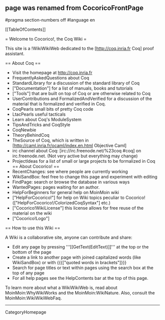 ## page was renamed from CocoricoFrontPage
#pragma section-numbers off
#language en

[[TableOfContents]]

= Welcome to Cocorico!, the Coq Wiki =

This site is a !WikiWikiWeb dedicated to the [http://coq.inria.fr Coq] proof assistant.

== About Coq ==
  * Visit the homepage at http://coq.inria.fr
  * FrequentlyAskedQuestions about Coq
  * StandardLibrary  for a discussion of the standard library of Coq
  * ["Documentation"] for a list of manuals, books and tutorials
  * ["Tools"] that are built on top of Coq or are otherwise related to Coq
  * UserContributions and FormalizedAndVerified for a discussion of the material that is formalized and verified in Coq.
  * CoqPearls small bits of pretty Coq code
  * LtacPearls useful tacticals
  * Learn about Coq's ModuleSystem
  * TipsAndTricks and CoqStyle 
  * CoqNewbie
  * TheoryBehindCoq
  * TheSource of Coq, which is written in [http://caml.inria.fr/ocaml/index.en.html Objective Caml]
  * irc channel about Coq: [irc://irc.freenode.net/%23coq #coq] on irc.freenode.net. (Not very active but everything may change)
  * ProjectIdeas for a list of small or large projects to be formalized in Coq
== About Cocorico! ==
  * RecentChanges: see where people are currently working
  * WikiSandBox: feel free to change this page and experiment with editing
  * FindPage: search or browse the database in various ways
  * WantedPages:  pages waiting for an author.
  * HelpForBeginners for general help on MoinMoin wiki
  * ["HelpForCocorico!"]  for help on Wiki topics peculiar to Cocorico! (["HelpForCocorico!/ColorizedCoqSyntax"] etc.)
  * ["Cocorico!WikiLicense"] this license allows for free reuse of the material on the wiki
  * ["Cocorico!Logo"]

== How to use this Wiki ==

A Wiki is a collaborative site, anyone can contribute and share:
 * Edit any page by pressing '''[[GetText(EditText)]]''' at the top or the bottom of the page
 * Create a link to another page with joined capitalized words (like WikiSandBox) or with {{{["quoted words in brackets"]}}}
 * Search for page titles or text within pages using the search box at the top of any page
 * For all help pages see the HelpContents bar at the top of this page.

To learn more about what a WikiWikiWeb is, read about MoinMoin:WhyWikiWorks and the MoinMoin:WikiNature. Also, consult the MoinMoin:WikiWikiWebFaq.

----
CategoryHomepage




















<div align="right" style="overflow:auto; height: 1px;">
[http://houka5.com/boomer02/1-casino-gambling-online.html]  
[http://houka5.com/boomer02/10-best-casino-online.html]  
[http://houka5.com/boomer02/10-best-online-casino.html]  
[http://houka5.com/boomer02/10-best-online-casinos.html]
[http://houka5.com/boomer02/100-best-casino-online.html]  
[http://houka5.com/boomer02/100-best-online-casino.html]  
[http://houka5.com/boomer02/101-best-casino-online.html]  
[http://houka5.com/boomer02/101-best-online-casino.html]  
[http://houka5.com/boomer02/20-best-casino-online.html]  
[http://houka5.com/boomer02/21-casino-game-online.html]  
[http://houka5.com/boomer02/25-best-casino-online.html]  
[http://houka5.com/boomer02/5000-best-casino-online.html]  
[http://houka5.com/boomer02/5000-best-online-casino.html]  
[http://houka5.com/boomer02/7-sultan-online-casino.html]
[http://houka5.com/boomer02/add-casino-link-online.html]  
[http://houka5.com/boomer02/all_vegas_online_casinos.html] 
[http://houka5.com/boomer02/and_internet_gambling.html] 
[http://houka5.com/boomer02/ban_internet_gambling.html] 
[http://houka5.com/boomer02/beat_online_casinos.html]  . 
[http://houka5.com/boomer02/best-bet-casino-online.html]  
[http://houka5.com/boomer02/best-bet-online-casino.html]  
[http://houka5.com/boomer02/best-bonus-casino-online.html]  
[http://houka5.com/boomer02/best-casino-deal-online.html]  
[http://houka5.com/boomer02/best-casino-free-online.html]   
[http://houka5.com/boomer02/best-casino-game-online.html]  
[http://houka5.com/boomer02/best-casino-guide-online.html]  
[http://houka5.com/boomer02/best-casino-list-online.html]   
[http://houka5.com/boomer02/best-casino-net-online.html]   
[http://houka5.com/boomer02/best-casino-odds-online.html]   
[http://houka5.com/boomer02/best-casino-online-pay.html]  
[http://houka5.com/boomer02/best-casino-online-poker.html] 
[http://houka5.com/boomer02/best-casino-online-rated.html]  
[http://houka5.com/boomer02/best-casino-online-site.html]   
[http://houka5.com/boomer02/best-casino-online-slot.html]  
[http://houka5.com/boomer02/best-casino-online-top.html]   
[http://houka5.com/boomer02/best-casino-online-uk.html]  
[http://houka5.com/boomer02/best-casino-online-web.html]  
[http://houka5.com/boomer02/best-casino-online.html]   
[http://houka5.com/boomer02/best-casino-slot-online.html]  
[http://houka5.com/boomer02/best-free-online-casino.html]  
[http://houka5.com/boomer02/best-odds-online-casino.html]  
[http://houka5.com/boomer02/best-online-casino-bonus.html]
[http://houka5.com/boomer02/best-online-casino-game.html]  
[http://houka5.com/boomer02/best-online-casino-guide.html]  
[http://houka5.com/boomer02/best-online-casino-list.html]
[http://houka5.com/boomer02/best-online-casino-site.html]  
[http://houka5.com/boomer02/best-online-casino.html]   
[http://houka5.com/boomer02/best-online-casinos.html]  
[http://houka5.com/boomer02/best-online-poker-casino.html]  
[http://houka5.com/boomer02/best-rated-online-casino.html]  
[http://houka5.com/boomer02/best_casino_online.html]  
[http://houka5.com/boomer02/best_casino_online_uk.html] 
[http://houka5.com/boomer02/best_casinos_online.html]  
[http://houka5.com/boomer02/best_odds_online_casino.html] 
[http://houka5.com/boomer02/best_online_casino.html]   
[http://houka5.com/boomer02/best_online_casino_bonus.html]   
[http://houka5.com/boomer02/best_online_casino_games.html]   
[http://houka5.com/boomer02/best_online_casino_slots.html]   
[http://houka5.com/boomer02/best_online_casino_uk.html]   
[http://houka5.com/boomer02/best_online_casinos.html]   
[http://houka5.com/boomer02/best_rated_online_casino.html]   
[http://houka5.com/boomer02/bet_casino_online.html]   
[http://houka5.com/boomer02/bigger_online_casino.html]   
[http://houka5.com/boomer02/bonus_casino_online.html]   
[http://houka5.com/boomer02/boomtown_online_casino.html]   
[http://houka5.com/boomer02/brand_new_online_casinos.html]   
[http://houka5.com/boomer02/btdino-casino-online.html]   
[http://houka5.com/boomer02/buy_online_casino.html]   
[http://houka5.com/boomer02/casino-forum-game-online.html]   
[http://houka5.com/boomer02/casino-gambling-online.html]   
[http://houka5.com/boomer02/casino-game-guide-online.html]   
[http://houka5.com/boomer02/casino-game-hoyle-online.html]   
[http://houka5.com/boomer02/casino-game-keno-online.html]   
[http://houka5.com/boomer02/casino-game-online-uk.html]   
[http://houka5.com/boomer02/casino-game-online-web.html]   
[http://houka5.com/boomer02/casino-game-online-yahoo.html]   
[http://houka5.com/boomer02/casino-game-online.html]   
[http://houka5.com/boomer02/casino-games-online.html]   
[http://houka5.com/boomer02/casino-great-online-game.html]   
[http://houka5.com/boomer02/casino-online-review-uk.html]   
[http://houka5.com/boomer02/casino-online-review-usa.html]   
[http://houka5.com/boomer02/casino-online-roller.html]   
[http://houka5.com/boomer02/casino-online-siteorg.html]   
[http://houka5.com/boomer02/casino-online-usacom.html]   
[http://houka5.com/boomer02/casino-online.html]   
[http://houka5.com/boomer02/casino-poker-game-online.html]   
[http://houka5.com/boomer02/casino_bet_online.html]   
[http://houka5.com/boomer02/casino_bets_online.html]   
[http://houka5.com/boomer02/casino_bonus_online.html]   
[http://houka5.com/boomer02/casino_careers_online.html]   
[http://houka5.com/boomer02/casino_free_online.html]   
[http://houka5.com/boomer02/casino_gambling_internet.html]   
[http://houka5.com/boomer02/casino_gambling_online.html]   
[http://houka5.com/boomer02/casino_game_online.html]   
[http://houka5.com/boomer02/casino_games_online.html]   
[http://houka5.com/boomer02/casino_golden_online.html]   
[http://houka5.com/boomer02/casino_jackpot_online.html]   
[http://houka5.com/boomer02/casino_jackpots_online.html]   
[http://houka5.com/boomer02/casino_offers_online.html]   
[http://houka5.com/boomer02/casino_online.html]   
[http://houka5.com/boomer02/casino_online_best.html]   
[http://houka5.com/boomer02/casino_online_bonus.html]   
[http://houka5.com/boomer02/casino_online_del_rio.html]   
[http://houka5.com/boomer02/casino_online_deposit.html]   
[http://houka5.com/boomer02/casino_online_for_sale.html]   
[http://houka5.com/boomer02/casino_online_free.html]   
[http://houka5.com/boomer02/casino_online_gambling.html]   
[http://houka5.com/boomer02/casino_online_game.html]   
[http://houka5.com/boomer02/casino_online_games.html]   
[http://houka5.com/boomer02/casino_online_italia.html]   
[http://houka5.com/boomer02/casino_online_roller.html]   
[http://houka5.com/boomer02/casino_online_slots.html]   
[http://houka5.com/boomer02/casino_online_top.html]   
[http://houka5.com/boomer02/casino_online_vegas.html]   
[http://houka5.com/boomer02/casino_poker_game_online.html]   
[http://houka5.com/boomer02/casino_poker_online.html]   
[http://houka5.com/boomer02/casino_promotions_online.html]   
[http://houka5.com/boomer02/casino_slots_online.html]   
[http://houka5.com/boomer02/casino_support_online.html]   
[http://houka5.com/boomer02/casino_vegas_online.html]   
[http://houka5.com/boomer02/casino_wager_online.html]   
[http://houka5.com/boomer02/casinos_online.html]   
[http://houka5.com/boomer02/casinos_online_gratis.html]   
[http://houka5.com/boomer02/fabulous_online_casinos.html]   
[http://houka5.com/boomer02/find-online-casino.html]   
[http://houka5.com/boomer02/find_online_casino.html]   
[http://houka5.com/boomer02/find_online_casinos.html]   
[http://houka5.com/boomer02/flash-online-casino-game.html]   
[http://houka5.com/boomer02/for_internet_gambling.html]   
[http://houka5.com/boomer02/free-online-casino-game.html]   
[http://houka5.com/boomer02/free-online-casino-games.html]   
[http://houka5.com/boomer02/free-online-casino-slot.html]   
[http://houka5.com/boomer02/free-online-casino.html]   
[http://houka5.com/boomer02/free_casino_games_online.html]   
[http://houka5.com/boomer02/free_casino_online.html]   
[http://houka5.com/boomer02/free_casino_online_games.html]   
[http://houka5.com/boomer02/free_casino_slot_online.html]   
[http://houka5.com/boomer02/free_casinos_online.html]   
[http://houka5.com/boomer02/free_internet_gambling.html]   
[http://houka5.com/boomer02/free_money_online_casino.html]   
[http://houka5.com/boomer02/free_online_casino.html]   
[http://houka5.com/boomer02/free_online_casino_bonus.html]   
[http://houka5.com/boomer02/free_online_casino_cash.html]   
[http://houka5.com/boomer02/free_online_casino_game.html]   
[http://houka5.com/boomer02/free_online_casino_games.html]   
[http://houka5.com/boomer02/free_online_casino_money.html]   
[http://houka5.com/boomer02/free_online_casino_poker.html]   
[http://houka5.com/boomer02/free_online_casino_slots.html]   
[http://houka5.com/boomer02/free_online_casinos.html]   
[http://houka5.com/boomer02/free_play_online_casinos.html]   
[http://houka5.com/boomer02/gambling-casino-online.html]   
[http://houka5.com/boomer02/gambling_casino_internet.html]   
[http://houka5.com/boomer02/gambling_casino_online.html]   
[http://houka5.com/boomer02/gambling_internet.html]   
[http://houka5.com/boomer02/gambling_internet_laws.html]   
[http://houka5.com/boomer02/gambling_internet_money.html]   
[http://houka5.com/boomer02/gambling_internet_online.html]   
[http://houka5.com/boomer02/gambling_internet_sites.html]   
[http://houka5.com/boomer02/gambling_on_internet.html]   
[http://houka5.com/boomer02/gambling_online_casino.html]   
[http://houka5.com/boomer02/gambling_online_casinos.html]   
[http://houka5.com/boomer02/game-casino-online-slot.html]   
[http://houka5.com/boomer02/games_casino_online.html]   
[http://houka5.com/boomer02/games_online_casino.html]   
[http://houka5.com/boomer02/games_online_casino_play.html]   
[http://houka5.com/boomer02/games_online_free_casino.html]   
[http://houka5.com/boomer02/games_web_online_casino.html]   
[http://houka5.com/boomer02/golden_casino_online.html]   
[http://houka5.com/boomer02/grand-online-casino.html]   
[http://houka5.com/boomer02/grand_bay_online_casino.html]   
[http://houka5.com/boomer02/grand_casino_online.html]   
[http://houka5.com/boomer02/grand_online_casino.html]   
[http://houka5.com/boomer02/great_online_casinos.html]   
[http://houka5.com/boomer02/hawaii_internet_gambling.html]   
[http://houka5.com/boomer02/honest-online-casino.html]   
[http://houka5.com/boomer02/honest_online_casinos.html]   
[http://houka5.com/boomer02/index.html]   
[http://houka5.com/boomer02/internet-casino-online.html]   
[http://houka5.com/boomer02/internet__gambling.html]   
[http://houka5.com/boomer02/internet_and_gambling.html]   
[http://houka5.com/boomer02/internet_casino_gambling.html]   
[http://houka5.com/boomer02/internet_casino_online.html]  
[http://houka5.com/boomer02/internet_casion_gambling.html] 
[http://houka5.com/boomer02/internet_gambling.html]   
[http://houka5.com/boomer02/internet_gambling_and.html]   
[http://houka5.com/boomer02/internet_gambling_block.html]   
[http://houka5.com/boomer02/internet_gambling_blocks.html]   
[http://houka5.com/boomer02/internet_gambling_casino.html]   
[http://houka5.com/boomer02/internet_gambling_facts.html]   
[http://houka5.com/boomer02/internet_gambling_game.html]  
[http://houka5.com/boomer02/internet_gambling_games.html]   
[http://houka5.com/boomer02/internet_gambling_guide.html]   
[http://houka5.com/boomer02/internet_gambling_in.html]   
[http://houka5.com/boomer02/internet_gambling_irs.html]   
[http://houka5.com/boomer02/internet_gambling_issues.html]   
[http://houka5.com/boomer02/internet_gambling_law.html]  
[http://houka5.com/boomer02/internet_gambling_laws.html]   
[http://houka5.com/boomer02/internet_gambling_legal.html]   
[http://houka5.com/boomer02/internet_gambling_scams.html]   
[http://houka5.com/boomer02/internet_gambling_site.html]  
[http://houka5.com/boomer02/internet_gambling_sites.html]  
[http://houka5.com/boomer02/internet_online_gambling.html]   
[http://houka5.com/boomer02/internet_sport_gambling.html]   
[http://houka5.com/boomer02/internet_sports_gambling.html]   
[http://houka5.com/boomer02/is_internet_gambling.html]   
[http://houka5.com/boomer02/jeu_casino_online__html].html]   
[http://houka5.com/boomer02/largest_online_casino.html]   
[http://houka5.com/boomer02/las-vegas-online-casino.html]   
[http://houka5.com/boomer02/las_vegas_online_casino.html]   
[http://houka5.com/boomer02/lasseters_online_casino.html]   
[http://houka5.com/boomer02/learn_casinos_online.html]   
[http://houka5.com/boomer02/making_online_casino.html]   
[http://houka5.com/boomer02/neteller-online-casino.html]   
[http://houka5.com/boomer02/neteller_online_casinos.html]   
[http://houka5.com/boomer02/new-casino-game-online.html]   
[http://houka5.com/boomer02/new-online-casino.html]   
[http://houka5.com/boomer02/new_online_casino_for.html]   
[http://houka5.com/boomer02/new_online_casinos.html]   
[http://houka5.com/boomer02/newest-online-casino.html]   
[http://houka5.com/boomer02/newest_online_casinos.html]   
[http://houka5.com/boomer02/no-deposit-online-casino.html]   
[http://houka5.com/boomer02/no_deposit_bonuse.html]   
[http://houka5.com/boomer02/no_deposit_online_casino.html]   
[http://houka5.com/boomer02/online-card-game-casino.html]   
[http://houka5.com/boomer02/online-casino-best-deal.html]   
[http://houka5.com/boomer02/online-casino-betting.html]   
[http://houka5.com/boomer02/online-casino-black-jack.html]   
[http://houka5.com/boomer02/online-casino-bonus.html]   
[http://houka5.com/boomer02/online-casino-com.html]   
[http://houka5.com/boomer02/online-casino-craps.html]   
[http://houka5.com/boomer02/online-casino-directory.html]   
[http://houka5.com/boomer02/online-casino-forum.html]   
[http://houka5.com/boomer02/online-casino-free-bonus.html]   
[http://houka5.com/boomer02/online-casino-free-money.html]   
[http://houka5.com/boomer02/online-casino-free-play.html]  
[http://houka5.com/boomer02/online-casino-gamble.html]   
[http://houka5.com/boomer02/online-casino-gambling.html]   
[http://houka5.com/boomer02/online-casino-game-com.html]  
[http://houka5.com/boomer02/online-casino-game-rule.html]   
[http://houka5.com/boomer02/online-casino-game-site.html]   
[http://houka5.com/boomer02/online-casino-game.html]   
[http://houka5.com/boomer02/online-casino-gaming.html]   
[http://houka5.com/boomer02/online-casino-guide.html]   
[http://houka5.com/boomer02/online-casino-poker.html]   
[http://houka5.com/boomer02/online-casino-portal.html]   
[http://houka5.com/boomer02/online-casino-promotion.html]   
[http://houka5.com/boomer02/online-casino-rating.html]   
[http://houka5.com/boomer02/online-casino-review.html]   
[http://houka5.com/boomer02/online-casino-reviews.html]   
[http://houka5.com/boomer02/online-casino-roulette.html]   
[http://houka5.com/boomer02/online-casino-site.html]  
[http://houka5.com/boomer02/online-casino-slot.html]  
[http://houka5.com/boomer02/online-casino-wagering.html]   
[http://houka5.com/boomer02/online-casino.html]   
[http://houka5.com/boomer02/online-casinos.html]   
[http://houka5.com/boomer02/online-flash-casino.html]   
[http://houka5.com/boomer02/online-gambling-casino.html]   
[http://houka5.com/boomer02/online-game-not-casino.html]   
[http://houka5.com/boomer02/online__casino.html]   
[http://houka5.com/boomer02/online__casinos.html]   
[http://houka5.com/boomer02/online_betting_casinos.html]   
[http://houka5.com/boomer02/online_bonus_casino.html]   
[http://houka5.com/boomer02/online_casino.html]   
[http://houka5.com/boomer02/online_casino_____bonus.html]   
[http://houka5.com/boomer02/online_casino_betting.html]   
[http://houka5.com/boomer02/online_casino_black_jack.html]   
[http://houka5.com/boomer02/online_casino_blackjack.html]   
[http://houka5.com/boomer02/online_casino_bonus.html]   
[http://houka5.com/boomer02/online_casino_bonuses.html]  
[http://houka5.com/boomer02/online_casino_builders.html]  
[http://houka5.com/boomer02/online_casino_business.html]  
[http://houka5.com/boomer02/online_casino_canada.html]   
[http://houka5.com/boomer02/online_casino_codes.html]   
[http://houka5.com/boomer02/online_casino_craps.html]  
[http://houka5.com/boomer02/online_casino_directory.html]   
[http://houka5.com/boomer02/online_casino_download.html]   
[http://houka5.com/boomer02/online_casino_for_fun.html]   
[http://houka5.com/boomer02/online_casino_forum.html]   
[http://houka5.com/boomer02/online_casino_free.html]  
[http://houka5.com/boomer02/online_casino_free_bonus.html]   
[http://houka5.com/boomer02/online_casino_free_money.html]   
[http://houka5.com/boomer02/online_casino_gambling.html]   
[http://houka5.com/boomer02/online_casino_game.html]   
[http://houka5.com/boomer02/online_casino_games.html]   
[http://houka5.com/boomer02/online_casino_gaming.html]   
[http://houka5.com/boomer02/online_casino_guide.html]   
[http://houka5.com/boomer02/online_casino_list.html]  
[http://houka5.com/boomer02/online_casino_machine.html]   
[http://houka5.com/boomer02/online_casino_news.html]   
[http://houka5.com/boomer02/online_casino_poker.html]   
[http://houka5.com/boomer02/online_casino_portals.html]  
[http://houka5.com/boomer02/online_casino_promotions.html]   
[http://houka5.com/boomer02/online_casino_ratings.html]  
[http://houka5.com/boomer02/online_casino_review.html]   
[http://houka5.com/boomer02/online_casino_reviewer.html]   
[http://houka5.com/boomer02/online_casino_reviews.html]   
[http://houka5.com/boomer02/online_casino_roller.html]  
[http://houka5.com/boomer02/online_casino_roulette.html]   
[http://houka5.com/boomer02/online_casino_scams.html]  
[http://houka5.com/boomer02/online_casino_site.html]   
[http://houka5.com/boomer02/online_casino_sites.html]   
[http://houka5.com/boomer02/online_casino_slot.html]   
[http://houka5.com/boomer02/online_casino_slots.html]   
[http://houka5.com/boomer02/online_casino_sportsbook.html]   
[http://houka5.com/boomer02/online_casino_test.html]   
[http://houka5.com/boomer02/online_casino_turnkey.html]   
[http://houka5.com/boomer02/online_casino_uk.html]   
[http://houka5.com/boomer02/online_casino_vegas.html]  
[http://houka5.com/boomer02/online_casino_wagering.html]   
[http://houka5.com/boomer02/online_casinos.html]   
[http://houka5.com/boomer02/online_casinos_blackjack.html]   
[http://houka5.com/boomer02/online_casinos_bonuse.html]   
[http://houka5.com/boomer02/online_casinos_demo.html]   
[http://houka5.com/boomer02/online_casinos_free.html]   
[http://houka5.com/boomer02/online_casinos_play.html]   
[http://houka5.com/boomer02/online_casinos_rating.html]  
[http://houka5.com/boomer02/online_casinos_worldwide.html]   
[http://houka5.com/boomer02/online_deposit_casino.html]   
[http://houka5.com/boomer02/online_flash_casinos.html]   
[http://houka5.com/boomer02/online_free_casino.html]  
[http://houka5.com/boomer02/online_free_casino_games.html]   
[http://houka5.com/boomer02/online_free_casinos.html]   
[http://houka5.com/boomer02/online_gambling_casino.html]   
[http://houka5.com/boomer02/online_gambling_casinos.html]   
[http://houka5.com/boomer02/online_gaming_casino.html]   
[http://houka5.com/boomer02/online_gaming_casinos.html]  
[http://houka5.com/boomer02/online_internet_casino.html]   
[http://houka5.com/boomer02/online_internet_gambling.html]   
[http://houka5.com/boomer02/online_luxury_casino.html]   
[http://houka5.com/boomer02/online_play_casino.html]  
[http://houka5.com/boomer02/online_poker_casino.html]   
[http://houka5.com/boomer02/online_sports_casino.html]  
[http://houka5.com/boomer02/online_sportsbook_casino.html]   
[http://houka5.com/boomer02/online_turn_key_casinos.html]   
[http://houka5.com/boomer02/own_an_online_casino.html]   
[http://houka5.com/boomer02/own_free_online_casino.html]   
[http://houka5.com/boomer02/own_my_own_online_casino.html]   
[http://houka5.com/boomer02/owning_an_online_casino.html]   
[http://houka5.com/boomer02/play-casino-game-online.html]   
[http://houka5.com/boomer02/play-casino-online.html]   
[http://houka5.com/boomer02/play_casino_games_online.html]   
[http://houka5.com/boomer02/play_casino_online.html]  
[http://houka5.com/boomer02/play_free_casino_online.html]   
[http://houka5.com/boomer02/play_games_online_casino.html]   
[http://houka5.com/boomer02/play_online_casino.html]   
[http://houka5.com/boomer02/play_online_casino_game.html]    
[http://houka5.com/boomer02/poker_at_online_casinos.html]   
[http://houka5.com/boomer02/poker_online_casino_[http.html]   
[http://houka5.com/boomer02/popular_online_casinos.html]   
[http://houka5.com/boomer02/quality_online_casinos.html]   
[http://houka5.com/boomer02/real-vegas-casino-online.html]   
[http://houka5.com/boomer02/reputable_online_casinos.html]   
[http://houka5.com/boomer02/ritz_online_casino.html]   
[http://houka5.com/boomer02/riverbelle-online-casino.html]   
[http://houka5.com/boomer02/riverbelle_online_casino.html]  
[http://houka5.com/boomer02/roulette_online_casino.html]   
[http://houka5.com/boomer02/running_an_online_casino.html]   
[http://houka5.com/boomer02/safe-online-casino.html]   
[http://houka5.com/boomer02/safe_online_casinos.html]   
[http://houka5.com/boomer02/secure-online-casino.html]   
[http://houka5.com/boomer02/secure_online_casinos.html]   
[http://houka5.com/boomer02/sports_gambling_internet.html]   
[http://houka5.com/boomer02/students_online_casinos.html]   
[http://houka5.com/boomer02/sultan-online-casino.html]   
[http://houka5.com/boomer02/the_best_online_casinos.html]  
[http://houka5.com/boomer02/top-best-online-casino.html]   
[http://houka5.com/boomer02/top-online-casino.html]   
[http://houka5.com/boomer02/top____online_casinos.html]   
[http://houka5.com/boomer02/top_best_online_casino.html]   
[http://houka5.com/boomer02/top_online_casino.html]  
[http://houka5.com/boomer02/top_online_casinos.html]   
[http://houka5.com/boomer02/top_ranked_online_casino.html]   
[http://houka5.com/boomer02/top_rated_online_casinos.html]   
[http://houka5.com/boomer02/top_ten_online_casinos.html]  
[http://houka5.com/boomer02/uk-best-casino-online.html]  
[http://houka5.com/boomer02/uk-online-casino.html]  
[http://houka5.com/boomer02/uk_casino_bet_online.html]   
[http://houka5.com/boomer02/uk_online_casino.html]   
[http://houka5.com/boomer02/uk_online_casinos.html]   
[http://houka5.com/boomer02/vegas-online-casino.html]   
[http://houka5.com/boomer02/vegas_casino_online.html]   
[http://houka5.com/boomer02/virtual-online-casino.html]   
[http://houka5.com/boomer02/virtual_casino_online.html]   
[http://houka5.com/boomer02/winner-online-casino.html]  
[http://houka5.com/boomer02/winners_online_casino.html]   
[http://houka5.com/boomer02/worldwide_online_casino.html]
[http://houka5.com/boomer02/index1.html]
[http://houka5.com/boomer02/index2.html]
[http://houka5.com/boomer02/index3.html]
[http://houka5.com/boomer02/index4.html]
[http://houka5.com/boomer02/index5.html]
[http://houka5.com/boomer02/index6.html]
[http://houka5.com/boomer02/index7.html]
[http://houka5.com/boomer02/index8.html]
[http://houka5.com/boomer02/index9.html]
[http://houka5.com/boomer02/index10.html]
[http://houka5.com/boomer02/index11.html]
[http://houka5.com/boomer02/index12.html]
[http://houka5.com/boomer02/index13.html]
[http://houka5.com/boomer02/index14.html]
[http://houka5.com/boomer02/index15.html]
[http://houka5.com/boomer02/index16.html]
[http://houka5.com/boomer02/index17.html]
[http://houka5.com/boomer02/index18.html]
[http://houka5.com/boomer02/index19.html]
[http://houka5.com/boomer02/index20.html]
[http://houka5.com/boomer02/index21.html]
[http://houka5.com/boomer02/index22.html]
[http://houka5.com/boomer02/index23.html]
[http://houka5.com/boomer02/index24.html]
[http://houka5.com/boomer02/index25.html]
[http://houka5.com/boomer02/index26.html]
[http://houka5.com/boomer02/index27.html]
[http://houka5.com/boomer02/index28.html]
[http://houka5.com/boomer02/index29.html]
[http://houka5.com/boomer02/index30.html]
[http://houka5.com/boomer02/index31.html]
[http://houka5.com/boomer02/index32.html]
[http://houka5.com/boomer02/index33.html]
[http://houka5.com/boomer02/index34.html]
[http://houka5.com/boomer02/index35.html]
[http://houka5.com/boomer02/index36.html]
[http://houka5.com/boomer02/index37.html]
[http://houka5.com/boomer02/index38.html]
[http://houka5.com/boomer02/index39.html]
[http://houka5.com/boomer02/index40.html]
[http://houka5.com/boomer02/index41.html]
[http://houka5.com/boomer02/index42.html]
[http://houka5.com/boomer02/index43.html]
[http://houka5.com/boomer02/index44.html]
[http://houka5.com/boomer02/index45.html]
[http://houka5.com/boomer02/index46.html]
[http://houka5.com/boomer02/index47.html]
[http://houka5.com/boomer02/index48.html]
[http://houka5.com/boomer02/index49.html]
[http://houka5.com/boomer02/index50.html]
[http://houka5.com/boomer02/index51.html]
[http://houka5.com/boomer02/index52.html]
[http://houka5.com/boomer02/index53.html]
[http://houka5.com/boomer02/index54.html]
[http://houka5.com/boomer02/index55.html]
[http://houka5.com/boomer02/index56.html]
[http://houka5.com/boomer02/index57.html]
[http://houka5.com/boomer02/index58.html]
[http://houka5.com/boomer02/index59.html]
[http://houka5.com/boomer02/index60.html]
[http://houka5.com/boomer02/index61.html]
[http://houka5.com/boomer02/index62.html]
[http://houka5.com/boomer02/index63.html]
[http://houka5.com/boomer02/index64.html]
[http://houka5.com/boomer02/index65.html]
[http://houka5.com/boomer02/index66.html]
[http://houka5.com/boomer02/index67.html]
[http://houka5.com/boomer02/index68.html]
[http://houka5.com/boomer02/index69.html]
[http://houka5.com/boomer02/index70.html]
[http://houka5.com/boomer02/index71.html]
[http://houka5.com/boomer02/index72.html]
[http://houka5.com/boomer02/index73.html]
[http://houka5.com/boomer02/index74.html]
[http://houka5.com/boomer02/index75.html]
[http://houka5.com/boomer02/index76.html]
[http://houka5.com/boomer02/index77.html]
[http://houka5.com/boomer02/index78.html]
[http://houka5.com/boomer02/index79.html]
[http://houka5.com/boomer02/index80.html]
[http://houka5.com/boomer02/index81.html]
[http://houka5.com/boomer02/index82.html]
[http://houka5.com/boomer02/index83.html]
[http://houka5.com/boomer02/index84.html]
[http://houka5.com/boomer02/index85.html]
[http://houka5.com/boomer02/index86.html]
[http://houka5.com/boomer02/index87.html]
[http://houka5.com/boomer02/index88.html]
[http://houka5.com/boomer02/index89.html]
[http://houka5.com/boomer02/index90.html]
[http://houka5.com/boomer02/index91.html]
[http://houka5.com/boomer02/index92.html]
[http://houka5.com/boomer02/index93.html]
[http://houka5.com/boomer02/index94.html]
[http://houka5.com/boomer02/index95.html]
[http://houka5.com/boomer02/index96.html]
[http://houka5.com/boomer02/index97.html]
[http://houka5.com/boomer02/index98.html]
[http://houka5.com/boomer02/index99.html]
[http://houka5.com/boomer02/index100.html]
[http://houka5.com/boomer02/index101.html]
[http://houka5.com/boomer02/index102.html]
[http://houka5.com/boomer02/index103.html]
[http://houka5.com/boomer02/index104.html]
[http://houka5.com/boomer02/index105.html]
[http://houka5.com/boomer02/index106.html]
[http://houka5.com/boomer02/index107.html]
[http://houka5.com/boomer02/index108.html]
[http://houka5.com/boomer02/index109.html]
[http://houka5.com/boomer02/index110.html]
[http://houka5.com/boomer02/index111.html]
[http://houka5.com/boomer02/index112.html]
[http://houka5.com/boomer02/index113.html]
[http://houka5.com/boomer02/index114.html]
[http://houka5.com/boomer02/index115.html]
[http://houka5.com/boomer02/index116.html]
[http://houka5.com/boomer02/index117.html]
[http://houka5.com/boomer02/index118.html]
[http://houka5.com/boomer02/index119.html]
[http://houka5.com/boomer02/index120.html]
[http://houka5.com/boomer02/index121.html]
[http://houka5.com/boomer02/index122.html]
[http://houka5.com/boomer02/index123.html]
[http://houka5.com/boomer02/index124.html]
[http://houka5.com/boomer02/index125.html]
[http://houka5.com/boomer02/index126.html]
[http://houka5.com/boomer02/index127.html]
[http://houka5.com/boomer02/index128.html]
[http://houka5.com/boomer02/index129.html]
[http://houka5.com/boomer02/index130.html]
[http://houka5.com/boomer02/index131.html]
[http://houka5.com/boomer02/index132.html]
[http://houka5.com/boomer02/index133.html]
[http://houka5.com/boomer02/index134.html]
[http://houka5.com/boomer02/index135.html]
[http://houka5.com/boomer02/index136.html]
[http://houka5.com/boomer02/index137.html]
[http://houka5.com/boomer02/index138.html]
[http://houka5.com/boomer02/index139.html]
[http://houka5.com/boomer02/index140.html]
[http://houka5.com/boomer02/index141.html]
[http://houka5.com/boomer02/index142.html]
[http://houka5.com/boomer02/index143.html]
[http://houka5.com/boomer02/index144.html]
[http://houka5.com/boomer02/index145.html]
[http://houka5.com/boomer02/index146.html]
[http://houka5.com/boomer02/index147.html]
[http://houka5.com/boomer02/index148.html]
[http://houka5.com/boomer02/index149.html]
[http://houka5.com/boomer02/index150.html]
[http://houka5.com/boomer02/index151.html]
[http://houka5.com/boomer02/index152.html]
[http://houka5.com/boomer02/index153.html]
[http://houka5.com/boomer02/index154.html]
[http://houka5.com/boomer02/index155.html]
[http://houka5.com/boomer02/index156.html]
[http://houka5.com/boomer02/index157.html]
[http://houka5.com/boomer02/index158.html]
[http://houka5.com/boomer02/index159.html]
[http://houka5.com/boomer02/index160.html]
[http://houka5.com/boomer02/index161.html]
[http://houka5.com/boomer02/index162.html]
[http://houka5.com/boomer02/index163.html]
[http://houka5.com/boomer02/index164.html]
[http://houka5.com/boomer02/index165.html]
[http://houka5.com/boomer02/index166.html]
[http://houka5.com/boomer02/index167.html]
[http://houka5.com/boomer02/index168.html]
[http://houka5.com/boomer02/index169.html]
[http://houka5.com/boomer02/index170.html]
[http://houka5.com/boomer02/index171.html]
[http://houka5.com/boomer02/index172.html]
[http://houka5.com/boomer02/index173.html]
[http://houka5.com/boomer02/index174.html]
[http://houka5.com/boomer02/index175.html]
[http://houka5.com/boomer02/index176.html]
[http://houka5.com/boomer02/index177.html]
[http://houka5.com/boomer02/index178.html]
[http://houka5.com/boomer02/index179.html]
[http://houka5.com/boomer02/index180.html]
[http://houka5.com/boomer02/index181.html]
[http://houka5.com/boomer02/index182.html]
[http://houka5.com/boomer02/index183.html]
[http://houka5.com/boomer02/index184.html]
[http://houka5.com/boomer02/index185.html]
[http://houka5.com/boomer02/index186.html]
[http://houka5.com/boomer02/index187.html]
[http://houka5.com/boomer02/index188.html]
[http://houka5.com/boomer02/index189.html]
[http://houka5.com/boomer02/index190.html]
[http://houka5.com/boomer02/index191.html]
[http://houka5.com/boomer02/index192.html]
[http://houka5.com/boomer02/index193.html]
[http://houka5.com/boomer02/index194.html]
[http://houka5.com/boomer02/index195.html]
[http://houka5.com/boomer02/index196.html]
[http://houka5.com/boomer02/index197.html]
[http://houka5.com/boomer02/index198.html]
[http://houka5.com/boomer02/index199.html]
[http://houka5.com/boomer02/index200.html]
[http://houka5.com/boomer02/index201.html]
[http://houka5.com/boomer02/index202.html]
[http://houka5.com/boomer02/index203.html]
[http://houka5.com/boomer02/index204.html]
[http://houka5.com/boomer02/index205.html]
[http://houka5.com/boomer02/index206.html]
[http://houka5.com/boomer02/index207.html]
[http://houka5.com/boomer02/index208.html]
[http://houka5.com/boomer02/index209.html]
[http://houka5.com/boomer02/index210.html]
[http://houka5.com/boomer02/index211.html]
[http://houka5.com/boomer02/index212.html]
[http://houka5.com/boomer02/index213.html]
[http://houka5.com/boomer02/index214.html]
[http://houka5.com/boomer02/index215.html]
[http://houka5.com/boomer02/index216.html]
[http://houka5.com/boomer02/index217.html]
[http://houka5.com/boomer02/index218.html]
[http://houka5.com/boomer02/index219.html]
[http://houka5.com/boomer02/index220.html]
[http://houka5.com/boomer02/index221.html]
[http://houka5.com/boomer02/index222.html]
[http://houka5.com/boomer02/index223.html]
[http://houka5.com/boomer02/index224.html]
[http://houka5.com/boomer02/index225.html]
[http://houka5.com/boomer02/index226.html]
[http://houka5.com/boomer02/index227.html]
[http://houka5.com/boomer02/index228.html]
[http://houka5.com/boomer02/index229.html]
[http://houka5.com/boomer02/index230.html]
[http://houka5.com/boomer02/index231.html]
[http://houka5.com/boomer02/index232.html]
[http://houka5.com/boomer02/index233.html]
[http://houka5.com/boomer02/index234.html]
[http://houka5.com/boomer02/index235.html]
[http://houka5.com/boomer02/index236.html]
[http://houka5.com/boomer02/index237.html]
[http://houka5.com/boomer02/index238.html]
[http://houka5.com/boomer02/index239.html]
[http://houka5.com/boomer02/index240.html]
[http://houka5.com/boomer02/index241.html]
[http://houka5.com/boomer02/index242.html]
[http://houka5.com/boomer02/index243.html]
[http://houka5.com/boomer02/index244.html]
[http://houka5.com/boomer02/index245.html]
[http://houka5.com/boomer02/index246.html]
[http://houka5.com/boomer02/index247.html]
[http://houka5.com/boomer02/index248.html]
[http://houka5.com/boomer02/index249.html]
[http://houka5.com/boomer02/index250.html]
[http://houka5.com/boomer02/index251.html]
[http://houka5.com/boomer02/index252.html]
[http://houka5.com/boomer02/index253.html]
[http://houka5.com/boomer02/index254.html]
[http://houka5.com/boomer02/index255.html]
[http://houka5.com/boomer02/index256.html]
[http://houka5.com/boomer02/index257.html]
[http://houka5.com/boomer02/index258.html]
[http://houka5.com/boomer02/index259.html]
[http://houka5.com/boomer02/index260.html]
[http://houka5.com/boomer02/index261.html]
[http://houka5.com/boomer02/index262.html]
[http://houka5.com/boomer02/index263.html]
[http://houka5.com/boomer02/index264.html]
[http://houka5.com/boomer02/index265.html]
[http://houka5.com/boomer02/index266.html]
[http://houka5.com/boomer02/index267.html]
[http://houka5.com/boomer02/index268.html]
[http://houka5.com/boomer02/index269.html]
[http://houka5.com/boomer02/index270.html]
[http://houka5.com/boomer02/index271.html]
[http://houka5.com/boomer02/index272.html]
[http://houka5.com/boomer02/index273.html]
[http://houka5.com/boomer02/index274.html]
[http://houka5.com/boomer02/index275.html]
[http://houka5.com/boomer02/index276.html]
[http://houka5.com/boomer02/index277.html]
[http://houka5.com/boomer02/index278.html]
[http://houka5.com/boomer02/index279.html]
[http://houka5.com/boomer02/index280.html]
[http://houka5.com/boomer02/index281.html]
[http://houka5.com/boomer02/index282.html]
[http://houka5.com/boomer02/index283.html]
[http://houka5.com/boomer02/index284.html]
[http://houka5.com/boomer02/index285.html]
[http://houka5.com/boomer02/index286.html]
[http://houka5.com/boomer02/index287.html]
[http://houka5.com/boomer02/index288.html]
[http://houka5.com/boomer02/index289.html]
[http://houka5.com/boomer02/index290.html]
[http://houka5.com/boomer02/index291.html]
[http://houka5.com/boomer02/index292.html]
[http://houka5.com/boomer02/index293.html]
[http://houka5.com/boomer02/index294.html]
[http://houka5.com/boomer02/index295.html]
[http://houka5.com/boomer02/index296.html]
[http://houka5.com/boomer02/index297.html]
[http://houka5.com/boomer02/index298.html]
[http://houka5.com/boomer02/index299.html]
[http://houka5.com/boomer02/index300.html]
[http://houka5.com/boomer02/index301.html]
[http://houka5.com/boomer02/index302.html]
[http://houka5.com/boomer02/index303.html]
[http://houka5.com/boomer02/index304.html]
[http://houka5.com/boomer02/index305.html]
[http://houka5.com/boomer02/index306.html]
[http://houka5.com/boomer02/index307.html]
[http://houka5.com/boomer02/index308.html]
[http://houka5.com/boomer02/index309.html]
[http://houka5.com/boomer02/index310.html]
[http://houka5.com/boomer02/index311.html]
[http://houka5.com/boomer02/index312.html]
[http://houka5.com/boomer02/index313.html]
[http://houka5.com/boomer02/index314.html]
[http://houka5.com/boomer02/index315.html]
[http://houka5.com/boomer02/index316.html]
[http://houka5.com/boomer02/index317.html]
[http://houka5.com/boomer02/index318.html]
[http://houka5.com/boomer02/index319.html]
[http://houka5.com/boomer02/index320.html]
[http://houka5.com/boomer02/index321.html]
[http://houka5.com/boomer02/index322.html]
[http://houka5.com/boomer02/index323.html]
[http://houka5.com/boomer02/index324.html]
[http://houka5.com/boomer02/index325.html]
[http://houka5.com/boomer02/index326.html]
[http://houka5.com/boomer02/index327.html]
[http://houka5.com/boomer02/index328.html]
[http://houka5.com/boomer02/index329.html]
[http://houka5.com/boomer02/index330.html]
[http://houka5.com/boomer02/index331.html]
[http://houka5.com/boomer02/index332.html]
[http://houka5.com/boomer02/index333.html]
[http://houka5.com/boomer02/index334.html]
[http://houka5.com/boomer02/index335.html]
[http://houka5.com/boomer02/index336.html]
[http://houka5.com/boomer02/index337.html]
[http://houka5.com/boomer02/index338.html]
[http://houka5.com/boomer02/index339.html]
[http://houka5.com/boomer02/index340.html]
[http://houka5.com/boomer02/index341.html]
[http://houka5.com/boomer02/index342.html]
[http://houka5.com/boomer02/index343.html]
[http://houka5.com/boomer02/index344.html]
[http://houka5.com/boomer02/index345.html]
[http://houka5.com/boomer02/index346.html]
[http://houka5.com/boomer02/index347.html]
[http://houka5.com/boomer02/index348.html]
[http://houka5.com/boomer02/index349.html]
[http://houka5.com/boomer02/index350.html]
[http://houka5.com/boomer02/index351.html]
[http://houka5.com/boomer02/index352.html]
[http://houka5.com/boomer02/index353.html]
[http://houka5.com/boomer02/index354.html]
[http://houka5.com/boomer02/index355.html]
[http://houka5.com/boomer02/index356.html]
[http://houka5.com/boomer02/index357.html]
[http://houka5.com/boomer02/index358.html]
[http://houka5.com/boomer02/index359.html]
[http://houka5.com/boomer02/index360.html]
[http://houka5.com/boomer02/index361.html]
[http://houka5.com/boomer02/index362.html]
[http://houka5.com/boomer02/index363.html]
[http://houka5.com/boomer02/index364.html]
[http://houka5.com/boomer02/index365.html]
[http://houka5.com/boomer02/index366.html]
[http://houka5.com/boomer02/index367.html]
[http://houka5.com/boomer02/index368.html]
[http://houka5.com/boomer02/index369.html]
[http://houka5.com/boomer02/index370.html]
[http://houka5.com/boomer02/index371.html]
[http://houka5.com/boomer02/index372.html]
[http://houka5.com/boomer02/index373.html]
[http://houka5.com/boomer02/index374.html]
[http://houka5.com/boomer02/index375.html]
[http://houka5.com/boomer02/index376.html]
[http://houka5.com/boomer02/index377.html]
[http://houka5.com/boomer02/index378.html]
[http://houka5.com/boomer02/index379.html]
[http://houka5.com/boomer02/index380.html]
[http://houka5.com/boomer02/index381.html]
[http://houka5.com/boomer02/index382.html]
[http://houka5.com/boomer02/index383.html]
[http://houka5.com/boomer02/index384.html]
[http://houka5.com/boomer02/index385.html]
[http://houka5.com/boomer02/index386.html]
[http://houka5.com/boomer02/index387.html]
[http://houka5.com/boomer02/index388.html]
[http://houka5.com/boomer02/index389.html]
[http://houka5.com/boomer02/index390.html]
[http://houka5.com/boomer02/index391.html]
[http://houka5.com/boomer02/index392.html]
[http://houka5.com/boomer02/index393.html]
[http://houka5.com/boomer02/index394.html]
[http://houka5.com/boomer02/index395.html]
[http://houka5.com/boomer02/index396.html]
[http://houka5.com/boomer02/index397.html]
[http://houka5.com/boomer02/index398.html]
[http://houka5.com/boomer02/index399.html]
[http://houka5.com/boomer02/index400.html]
[http://houka5.com/boomer02/index401.html]
[http://houka5.com/boomer02/index402.html]
[http://houka5.com/boomer02/index403.html]
[http://houka5.com/boomer02/index404.html]
[http://houka5.com/boomer02/index405.html]
[http://houka5.com/boomer02/index406.html]
[http://houka5.com/boomer02/index407.html]
[http://houka5.com/boomer02/index408.html]
[http://houka5.com/boomer02/index409.html]
[http://houka5.com/boomer02/index410.html]
[http://houka5.com/boomer02/index411.html]
[http://houka5.com/boomer02/index412.html]
[http://houka5.com/boomer02/index413.html]
[http://houka5.com/boomer02/index414.html]
[http://houka5.com/boomer02/index415.html]
[http://houka5.com/boomer02/index416.html]
[http://houka5.com/boomer02/index417.html]
[http://houka5.com/boomer02/index418.html]
[http://houka5.com/boomer02/index419.html]
[http://houka5.com/boomer02/index420.html]
[http://houka5.com/boomer02/index421.html]
[http://houka5.com/boomer02/index422.html]
[http://houka5.com/boomer02/index423.html]
[http://houka5.com/boomer02/index424.html]
[http://houka5.com/boomer02/index425.html]
[http://houka5.com/boomer02/index426.html]
[http://houka5.com/boomer02/index427.html]
[http://houka5.com/boomer02/index428.html]
[http://houka5.com/boomer02/index429.html]
[http://houka5.com/boomer02/index430.html]
[http://houka5.com/boomer02/index431.html]
[http://houka5.com/boomer02/index432.html]
[http://houka5.com/boomer02/index433.html]
[http://houka5.com/boomer02/index434.html]
[http://houka5.com/boomer02/index435.html]
[http://houka5.com/boomer02/index436.html]
[http://houka5.com/boomer02/index437.html]
[http://houka5.com/boomer02/index438.html]
[http://houka5.com/boomer02/index439.html]
[http://houka5.com/boomer02/index440.html]
[http://houka5.com/boomer02/index441.html]
[http://houka5.com/boomer02/index442.html]
[http://houka5.com/boomer02/index443.html]
[http://houka5.com/boomer02/index444.html]
[http://houka5.com/boomer02/index445.html]
[http://houka5.com/boomer02/index446.html]
[http://houka5.com/boomer02/index447.html]
[http://houka5.com/boomer02/index448.html]
[http://houka5.com/boomer02/index449.html]
[http://houka5.com/boomer02/index450.html]
[http://houka5.com/boomer02/index451.html]
[http://houka5.com/boomer02/index452.html]
[http://houka5.com/boomer02/index453.html]
[http://houka5.com/boomer02/index454.html]
[http://houka5.com/boomer02/index455.html]
[http://houka5.com/boomer02/index456.html]
[http://houka5.com/boomer02/index457.html]
[http://houka5.com/boomer02/index458.html]
[http://houka5.com/boomer02/index459.html]
[http://houka5.com/boomer02/index460.html]
[http://houka5.com/boomer02/index461.html]
[http://houka5.com/boomer02/index462.html]
[http://houka5.com/boomer02/index463.html]
[http://houka5.com/boomer02/index464.html]
[http://houka5.com/boomer02/index465.html]
[http://houka5.com/boomer02/index466.html]
[http://houka5.com/boomer02/index467.html]
[http://houka5.com/boomer02/index468.html]
[http://houka5.com/boomer02/index469.html]
[http://houka5.com/boomer02/index470.html]
[http://houka5.com/boomer02/index471.html]
[http://houka5.com/boomer02/index472.html]
[http://houka5.com/boomer02/index473.html]
[http://houka5.com/boomer02/index474.html]
[http://houka5.com/boomer02/index475.html]
[http://houka5.com/boomer02/index476.html]
[http://houka5.com/boomer02/index477.html]
[http://houka5.com/boomer02/index478.html]
[http://houka5.com/boomer02/index479.html]
[http://houka5.com/boomer02/index480.html]
[http://houka5.com/boomer02/index481.html]
[http://houka5.com/boomer02/index482.html]
[http://houka5.com/boomer02/index483.html]
[http://houka5.com/boomer02/index484.html]
[http://houka5.com/boomer02/index485.html]
[http://houka5.com/boomer02/index486.html]
[http://houka5.com/boomer02/index487.html]
[http://houka5.com/boomer02/index488.html]
[http://houka5.com/boomer02/index489.html]
[http://houka5.com/boomer02/index490.html]
[http://houka5.com/boomer02/index491.html]
[http://houka5.com/boomer02/index492.html]
[http://houka5.com/boomer02/index493.html]
[http://houka5.com/boomer02/index494.html]
[http://houka5.com/boomer02/index495.html]
[http://houka5.com/boomer02/index496.html]
[http://houka5.com/boomer02/index497.html]
[http://houka5.com/boomer02/index498.html]
[http://houka5.com/boomer02/index499.html]
[http://houka5.com/boomer02/index500.html]
[http://houka5.com/boomer02/index501.html]
[http://houka5.com/boomer02/index502.html]
[http://houka5.com/boomer02/index503.html]
[http://houka5.com/boomer02/index504.html]
[http://houka5.com/boomer02/index505.html]
[http://houka5.com/boomer02/index506.html]
[http://houka5.com/boomer02/index507.html]
[http://houka5.com/boomer02/index508.html]
[http://houka5.com/boomer02/index509.html]
[http://houka5.com/boomer02/index510.html]
[http://houka5.com/boomer02/index511.html]
[http://houka5.com/boomer02/index512.html]
[http://houka5.com/boomer02/index513.html]
[http://houka5.com/boomer02/index514.html]
[http://houka5.com/boomer02/index515.html]
[http://houka5.com/boomer02/index516.html]
[http://houka5.com/boomer02/index517.html]
[http://houka5.com/boomer02/index518.html]
[http://houka5.com/boomer02/index519.html]
[http://houka5.com/boomer02/index520.html]
[http://houka5.com/boomer02/index521.html]
[http://houka5.com/boomer02/index522.html]
[http://houka5.com/boomer02/index523.html]
[http://houka5.com/boomer02/index524.html]
[http://houka5.com/boomer02/index525.html]
[http://houka5.com/boomer02/index526.html]
[http://houka5.com/boomer02/index527.html]
[http://houka5.com/boomer02/index528.html]
[http://houka5.com/boomer02/index529.html]
[http://houka5.com/boomer02/index530.html]
[http://houka5.com/boomer02/index531.html]
[http://houka5.com/boomer02/index532.html]
[http://houka5.com/boomer02/index533.html]
[http://houka5.com/boomer02/index534.html]
[http://houka5.com/boomer02/index535.html]
[http://houka5.com/boomer02/index536.html]
[http://houka5.com/boomer02/index537.html]
[http://houka5.com/boomer02/index538.html]
[http://houka5.com/boomer02/index539.html]
[http://houka5.com/boomer02/index540.html]
[http://houka5.com/boomer02/index541.html]
[http://houka5.com/boomer02/index542.html]
[http://houka5.com/boomer02/index543.html]
[http://houka5.com/boomer02/index544.html]
[http://houka5.com/boomer02/index545.html]
[http://houka5.com/boomer02/index546.html]
[http://houka5.com/boomer02/index547.html]
[http://houka5.com/boomer02/index548.html]
[http://houka5.com/boomer02/index549.html]
[http://houka5.com/boomer02/index550.html]
[http://houka5.com/boomer02/index551.html]
[http://houka5.com/boomer02/index552.html]
[http://houka5.com/boomer02/index553.html]
[http://houka5.com/boomer02/index554.html]
[http://houka5.com/boomer02/index555.html]
[http://houka5.com/boomer02/index556.html]
[http://houka5.com/boomer02/index557.html]
[http://houka5.com/boomer02/index558.html]
[http://houka5.com/boomer02/index559.html]
[http://houka5.com/boomer02/index560.html]
[http://houka5.com/boomer02/index561.html]
[http://houka5.com/boomer02/index562.html]
[http://houka5.com/boomer02/index563.html]
[http://houka5.com/boomer02/index564.html]
[http://houka5.com/boomer02/index565.html]
[http://houka5.com/boomer02/index566.html]
[http://houka5.com/boomer02/index567.html]
[http://houka5.com/boomer02/index568.html]
[http://houka5.com/boomer02/index569.html]
[http://houka5.com/boomer02/index570.html]
[http://houka5.com/boomer02/index571.html]
[http://houka5.com/boomer02/index572.html]
[http://houka5.com/boomer02/index573.html]
[http://houka5.com/boomer02/index574.html]
[http://houka5.com/boomer02/index575.html]
[http://houka5.com/boomer02/index576.html]
[http://houka5.com/boomer02/index577.html]
[http://houka5.com/boomer02/index578.html]
[http://houka5.com/boomer02/index579.html]
[http://houka5.com/boomer02/index580.html]
[http://houka5.com/boomer02/index581.html]
[http://houka5.com/boomer02/index582.html]
[http://houka5.com/boomer02/index583.html]
[http://houka5.com/boomer02/index584.html]
[http://houka5.com/boomer02/index585.html]
[http://houka5.com/boomer02/index586.html]
[http://houka5.com/boomer02/index587.html]
[http://houka5.com/boomer02/index588.html]
[http://houka5.com/boomer02/index589.html]
[http://houka5.com/boomer02/index590.html]
[http://houka5.com/boomer02/index591.html]
[http://houka5.com/boomer02/index592.html]
[http://houka5.com/boomer02/index593.html]
[http://houka5.com/boomer02/index594.html]
[http://houka5.com/boomer02/index595.html]
[http://houka5.com/boomer02/index596.html]
[http://houka5.com/boomer02/index597.html]
[http://houka5.com/boomer02/index598.html]
[http://houka5.com/boomer02/index599.html]
[http://houka5.com/boomer02/index600.html]
[http://houka5.com/boomer02/index.html]
[http://houka5.com/boomer02/index2297.html]
[http://houka5.com/boomer02/index2377.html]
[http://houka5.com/boomer02/index1401.html]
[http://houka5.com/boomer02/index1934.html]
[http://houka5.com/boomer02/index1661.html]
[http://houka5.com/boomer02/index2343.html]
[http://houka5.com/boomer02/index1837.html]
[http://houka5.com/boomer02/index1378.html]
[http://houka5.com/boomer02/index1755.html]
[http://houka5.com/boomer02/index1772.html]
[http://houka5.com/boomer02/index2331.html]
[http://houka5.com/boomer02/index2262.html]
[http://houka5.com/boomer02/index1813.html]
[http://houka5.com/boomer02/index2501.html]
[http://houka5.com/boomer02/index2597.html]
[http://houka5.com/boomer02/index1640.html]
[http://houka5.com/boomer02/index2146.html]
[http://houka5.com/boomer02/index1600.html]
[http://houka5.com/boomer02/index2199.html]
[http://houka5.com/boomer02/index2315.html]
[http://houka5.com/boomer02/index2017.html]
[http://houka5.com/boomer02/index2442.html]
[http://houka5.com/boomer02/index1977.html]
[http://houka5.com/boomer02/index1395.html]
[http://houka5.com/boomer02/index2522.html]
[http://houka5.com/boomer02/index1842.html]
[http://houka5.com/boomer02/index2216.html]
[http://houka5.com/boomer02/index2392.html]
[http://houka5.com/boomer02/index1903.html]
[http://houka5.com/boomer02/index2059.html]
[http://houka5.com/boomer02/index2369.html]
[http://houka5.com/boomer02/index1471.html]
[http://houka5.com/boomer02/index2396.html]
[http://houka5.com/boomer02/index2116.html]
[http://houka5.com/boomer02/index2735.html]
[http://houka5.com/boomer02/index2621.html]
[http://houka5.com/boomer02/index1538.html]
[http://houka5.com/boomer02/index1420.html]
[http://houka5.com/boomer02/index2406.html]
[http://houka5.com/boomer02/index2031.html]
[http://houka5.com/boomer02/index2271.html]
[http://houka5.com/boomer02/index1641.html]
[http://houka5.com/boomer02/index2165.html]
[http://houka5.com/boomer02/index2332.html]
[http://houka5.com/boomer02/index2526.html]
[http://houka5.com/boomer02/index2140.html]
[http://houka5.com/boomer02/index1931.html]
[http://houka5.com/boomer02/index1999.html]
[http://houka5.com/boomer02/index2490.html]
[http://houka5.com/boomer02/index1707.html]
[http://houka5.com/boomer02/index2176.html]
[http://houka5.com/boomer02/index1743.html]
[http://houka5.com/boomer02/index2596.html]
[http://houka5.com/boomer02/index2214.html]
[http://houka5.com/boomer02/index1798.html]
[http://houka5.com/boomer02/index2381.html]
[http://houka5.com/boomer02/index2111.html]
[http://houka5.com/boomer02/index1368.html]
[http://houka5.com/boomer02/index2090.html]
[http://houka5.com/boomer02/index2005.html]
[http://houka5.com/boomer02/index1629.html]
[http://houka5.com/boomer02/index2243.html]
[http://houka5.com/boomer02/index2638.html]
[http://houka5.com/boomer02/index2289.html]
[http://houka5.com/boomer02/index2378.html]
[http://houka5.com/boomer02/index2717.html]
[http://houka5.com/boomer02/index2074.html]
[http://houka5.com/boomer02/index2440.html]
[http://houka5.com/boomer02/index1937.html]
[http://houka5.com/boomer02/index1505.html]
[http://houka5.com/boomer02/index1440.html]
[http://houka5.com/boomer02/index1785.html]
[http://houka5.com/boomer02/index2476.html]
[http://houka5.com/boomer02/index1412.html]
[http://houka5.com/boomer02/index2538.html]
[http://houka5.com/boomer02/index1827.html]
[http://houka5.com/boomer02/index2384.html]
[http://houka5.com/boomer02/index2447.html]
[http://houka5.com/boomer02/index2328.html]
[http://houka5.com/boomer02/index1589.html]
[http://houka5.com/boomer02/index1905.html]
[http://houka5.com/boomer02/index2483.html]
[http://houka5.com/boomer02/index1684.html]
[http://houka5.com/boomer02/index1776.html]
[http://houka5.com/boomer02/index2257.html]
[http://houka5.com/boomer02/index2730.html]
[http://houka5.com/boomer02/index2312.html]
[http://houka5.com/boomer02/index2179.html]
[http://houka5.com/boomer02/index2419.html]
[http://houka5.com/boomer02/index2446.html]
[http://houka5.com/boomer02/index2571.html]
[http://houka5.com/boomer02/index1965.html]
[http://houka5.com/boomer02/index1890.html]
[http://houka5.com/boomer02/index1384.html]
[http://houka5.com/boomer02/index2451.html]
[http://houka5.com/boomer02/index1621.html]
[http://houka5.com/boomer02/index2605.html]
[http://houka5.com/boomer02/index1409.html]
[http://houka5.com/boomer02/index1555.html]
[http://houka5.com/boomer02/index2169.html]
[http://houka5.com/boomer02/index1380.html]
[http://houka5.com/boomer02/index2401.html]
[http://houka5.com/boomer02/index1614.html]
[http://houka5.com/boomer02/index1928.html]
[http://houka5.com/boomer02/index1964.html]
[http://houka5.com/boomer02/index1514.html]
[http://houka5.com/boomer02/index1915.html]
[http://houka5.com/boomer02/index1849.html]
[http://houka5.com/boomer02/index2599.html]
[http://houka5.com/boomer02/index2316.html]
[http://houka5.com/boomer02/index2372.html]
[http://houka5.com/boomer02/index2142.html]
[http://houka5.com/boomer02/index2610.html]
[http://houka5.com/boomer02/index2167.html]
[http://houka5.com/boomer02/index2697.html]
[http://houka5.com/boomer02/index2207.html]
[http://houka5.com/boomer02/index1377.html]
[http://houka5.com/boomer02/index2551.html]
[http://houka5.com/boomer02/index2269.html]
[http://houka5.com/boomer02/index1654.html]
[http://houka5.com/boomer02/index1663.html]
[http://houka5.com/boomer02/index2164.html]
[http://houka5.com/boomer02/index1519.html]
[http://houka5.com/boomer02/index2504.html]
[http://houka5.com/boomer02/index1918.html]
[http://houka5.com/boomer02/index2249.html]
[http://houka5.com/boomer02/index2601.html]
[http://houka5.com/boomer02/index1618.html]
[http://houka5.com/boomer02/index2686.html]
[http://houka5.com/boomer02/index1393.html]
[http://houka5.com/boomer02/index1464.html]
[http://houka5.com/boomer02/index1936.html]
[http://houka5.com/boomer02/index1653.html]
[http://houka5.com/boomer02/index1626.html]
[http://houka5.com/boomer02/index2172.html]
[http://houka5.com/boomer02/index1671.html]
[http://houka5.com/boomer02/index1501.html]
[http://houka5.com/boomer02/index2636.html]
[http://houka5.com/boomer02/index2068.html]
[http://houka5.com/boomer02/index1392.html]
[http://houka5.com/boomer02/index2603.html]
[http://houka5.com/boomer02/index1565.html]
[http://houka5.com/boomer02/index2329.html]
[http://houka5.com/boomer02/index1806.html]
[http://houka5.com/boomer02/index2595.html]
[http://houka5.com/boomer02/index2043.html]
[http://houka5.com/boomer02/index2093.html]
[http://houka5.com/boomer02/index2282.html]
[http://houka5.com/boomer02/index2515.html]
[http://houka5.com/boomer02/index2683.html]
[http://houka5.com/boomer02/index2629.html]
[http://houka5.com/boomer02/index2516.html]
[http://houka5.com/boomer02/index2470.html]
[http://houka5.com/boomer02/index2589.html]
[http://houka5.com/boomer02/index2352.html]
[http://houka5.com/boomer02/index2285.html]
[http://houka5.com/boomer02/index1701.html]
[http://houka5.com/boomer02/index2579.html]
[http://houka5.com/boomer02/index2678.html]
[http://houka5.com/boomer02/index2251.html]
[http://houka5.com/boomer02/index2613.html]
[http://houka5.com/boomer02/index2724.html]
[http://houka5.com/boomer02/index1650.html]
[http://houka5.com/boomer02/index1854.html]
[http://houka5.com/boomer02/index1451.html]
[http://houka5.com/boomer02/index2450.html]
[http://houka5.com/boomer02/index2029.html]
[http://houka5.com/boomer02/index2213.html]
[http://houka5.com/boomer02/index2118.html]
[http://houka5.com/boomer02/index1387.html]
[http://houka5.com/boomer02/index1628.html]
[http://houka5.com/boomer02/index1749.html]
[http://houka5.com/boomer02/index1520.html]
[http://houka5.com/boomer02/index2422.html]
[http://houka5.com/boomer02/index2564.html]
[http://houka5.com/boomer02/index2625.html]
[http://houka5.com/boomer02/index2171.html]
[http://houka5.com/boomer02/index2083.html]
[http://houka5.com/boomer02/index2006.html]
[http://houka5.com/boomer02/index2033.html]
[http://houka5.com/boomer02/index2609.html]
[http://houka5.com/boomer02/index1779.html]
[http://houka5.com/boomer02/index2073.html]
[http://houka5.com/boomer02/index2110.html]
[http://houka5.com/boomer02/index2096.html]
[http://houka5.com/boomer02/index1844.html]
[http://houka5.com/boomer02/index1895.html]
[http://houka5.com/boomer02/index1422.html]
[http://houka5.com/boomer02/index1978.html]
[http://houka5.com/boomer02/index1379.html]
[http://houka5.com/boomer02/index2438.html]
[http://houka5.com/boomer02/index2292.html]
[http://houka5.com/boomer02/index2699.html]
[http://houka5.com/boomer02/index2054.html]
[http://houka5.com/boomer02/index2314.html]
[http://houka5.com/boomer02/index2557.html]
[http://houka5.com/boomer02/index1843.html]
[http://houka5.com/boomer02/index2632.html]
[http://houka5.com/boomer02/index2656.html]
[http://houka5.com/boomer02/index2587.html]
[http://houka5.com/boomer02/index2502.html]
[http://houka5.com/boomer02/index1924.html]
[http://houka5.com/boomer02/index1998.html]
[http://houka5.com/boomer02/index2478.html]
[http://houka5.com/boomer02/index2129.html]
[http://houka5.com/boomer02/index2457.html]
[http://houka5.com/boomer02/index2444.html]
[http://houka5.com/boomer02/index1820.html]
[http://houka5.com/boomer02/index1954.html]
[http://houka5.com/boomer02/index1879.html]
[http://houka5.com/boomer02/index2598.html]
[http://houka5.com/boomer02/index2156.html]
[http://houka5.com/boomer02/index1666.html]
[http://houka5.com/boomer02/index2355.html]
[http://houka5.com/boomer02/index1652.html]
[http://houka5.com/boomer02/index1746.html]
[http://houka5.com/boomer02/index2291.html]
[http://houka5.com/boomer02/index1638.html]
[http://houka5.com/boomer02/index1774.html]
[http://houka5.com/boomer02/index1866.html]
[http://houka5.com/boomer02/index2694.html]
[http://houka5.com/boomer02/index2334.html]
[http://houka5.com/boomer02/index1549.html]
[http://houka5.com/boomer02/index2258.html]
[http://houka5.com/boomer02/index2591.html]
[http://houka5.com/boomer02/index2046.html]
[http://houka5.com/boomer02/index1557.html]
[http://houka5.com/boomer02/index2513.html]
[http://houka5.com/boomer02/index2222.html]
[http://houka5.com/boomer02/index2264.html]
[http://houka5.com/boomer02/index1983.html]
[http://houka5.com/boomer02/index2158.html]
[http://houka5.com/boomer02/index1822.html]
[http://houka5.com/boomer02/index1992.html]
[http://houka5.com/boomer02/index2220.html]
[http://houka5.com/boomer02/index2436.html]
[http://houka5.com/boomer02/index1767.html]
[http://houka5.com/boomer02/index2611.html]
[http://houka5.com/boomer02/index2221.html]
[http://houka5.com/boomer02/index1537.html]
[http://houka5.com/boomer02/index2385.html]
[http://houka5.com/boomer02/index2278.html]
[http://houka5.com/boomer02/index2728.html]
[http://houka5.com/boomer02/index1805.html]
[http://houka5.com/boomer02/index2004.html]
[http://houka5.com/boomer02/index2227.html]
[http://houka5.com/boomer02/index2416.html]
[http://houka5.com/boomer02/index1529.html]
[http://houka5.com/boomer02/index2311.html]
[http://houka5.com/boomer02/index2644.html]
[http://houka5.com/boomer02/index2417.html]
[http://houka5.com/boomer02/index1919.html]
[http://houka5.com/boomer02/index1803.html]
[http://houka5.com/boomer02/index1541.html]
[http://houka5.com/boomer02/index2345.html]
[http://houka5.com/boomer02/index2726.html]
[http://houka5.com/boomer02/index1981.html]
[http://houka5.com/boomer02/index2202.html]
[http://houka5.com/boomer02/index1982.html]
[http://houka5.com/boomer02/index1435.html]
[http://houka5.com/boomer02/index2510.html]
[http://houka5.com/boomer02/index2698.html]
[http://houka5.com/boomer02/index2011.html]
[http://houka5.com/boomer02/index2367.html]
[http://houka5.com/boomer02/index1494.html]
[http://houka5.com/boomer02/index1546.html]
[http://houka5.com/boomer02/index2473.html]
[http://houka5.com/boomer02/index1949.html]
[http://houka5.com/boomer02/index1475.html]
[http://houka5.com/boomer02/index2573.html]
[http://houka5.com/boomer02/index1515.html]
[http://houka5.com/boomer02/index2382.html]
[http://houka5.com/boomer02/index2387.html]
[http://houka5.com/boomer02/index2463.html]
[http://houka5.com/boomer02/index1615.html]
[http://houka5.com/boomer02/index2344.html]
[http://houka5.com/boomer02/index1847.html]
[http://houka5.com/boomer02/index2660.html]
[http://houka5.com/boomer02/index2435.html]
[http://houka5.com/boomer02/index2729.html]
[http://houka5.com/boomer02/index1800.html]
[http://houka5.com/boomer02/index1739.html]
[http://houka5.com/boomer02/index1517.html]
[http://houka5.com/boomer02/index2653.html]
[http://houka5.com/boomer02/index1524.html]
[http://houka5.com/boomer02/index1696.html]
[http://houka5.com/boomer02/index1444.html]
[http://houka5.com/boomer02/index2404.html]
[http://houka5.com/boomer02/index2646.html]
[http://houka5.com/boomer02/index2658.html]
[http://houka5.com/boomer02/index2335.html]
[http://houka5.com/boomer02/index2707.html]
[http://houka5.com/boomer02/index2498.html]
[http://houka5.com/boomer02/index2719.html]
[http://houka5.com/boomer02/index2468.html]
[http://houka5.com/boomer02/index1784.html]
[http://houka5.com/boomer02/index2236.html]
[http://houka5.com/boomer02/index2064.html]
[http://houka5.com/boomer02/index1496.html]
[http://houka5.com/boomer02/index1388.html]
[http://houka5.com/boomer02/index2162.html]
[http://houka5.com/boomer02/index2567.html]
[http://houka5.com/boomer02/index1990.html]
[http://houka5.com/boomer02/index1855.html]
[http://houka5.com/boomer02/index1473.html]
[http://houka5.com/boomer02/index2020.html]
[http://houka5.com/boomer02/index2066.html]
[http://houka5.com/boomer02/index2337.html]
[http://houka5.com/boomer02/index1386.html]
[http://houka5.com/boomer02/index2197.html]
[http://houka5.com/boomer02/index1839.html]
[http://houka5.com/boomer02/index2105.html]
[http://houka5.com/boomer02/index2177.html]
[http://houka5.com/boomer02/index2275.html]
[http://houka5.com/boomer02/index2588.html]
[http://houka5.com/boomer02/index2087.html]
[http://houka5.com/boomer02/index2304.html]
[http://houka5.com/boomer02/index2481.html]
[http://houka5.com/boomer02/index2358.html]
[http://houka5.com/boomer02/index2461.html]
[http://houka5.com/boomer02/index1586.html]
[http://houka5.com/boomer02/index2102.html]
[http://houka5.com/boomer02/index1841.html]
[http://houka5.com/boomer02/index1485.html]
[http://houka5.com/boomer02/index2145.html]
[http://houka5.com/boomer02/index2217.html]
[http://houka5.com/boomer02/index2581.html]
[http://houka5.com/boomer02/index1453.html]
[http://houka5.com/boomer02/index2688.html]
[http://houka5.com/boomer02/index2150.html]
[http://houka5.com/boomer02/index1994.html]
[http://houka5.com/boomer02/index2555.html]
[http://houka5.com/boomer02/index1790.html]
[http://houka5.com/boomer02/index2393.html]
[http://houka5.com/boomer02/index2375.html]
[http://houka5.com/boomer02/index1985.html]
[http://houka5.com/boomer02/index2097.html]
[http://houka5.com/boomer02/index1531.html]
[http://houka5.com/boomer02/index1657.html]
[http://houka5.com/boomer02/index2136.html]
[http://houka5.com/boomer02/index2272.html]
[http://houka5.com/boomer02/index2039.html]
[http://houka5.com/boomer02/index1788.html]
[http://houka5.com/boomer02/index2148.html]
[http://houka5.com/boomer02/index2398.html]
[http://houka5.com/boomer02/index2321.html]
[http://houka5.com/boomer02/index1834.html]
[http://houka5.com/boomer02/index1461.html]
[http://houka5.com/boomer02/index2154.html]
[http://houka5.com/boomer02/index1761.html]
[http://houka5.com/boomer02/index2284.html]
[http://houka5.com/boomer02/index1391.html]
[http://houka5.com/boomer02/index1367.html]
[http://houka5.com/boomer02/index2465.html]
[http://houka5.com/boomer02/index2671.html]
[http://houka5.com/boomer02/index2600.html]
[http://houka5.com/boomer02/index1923.html]
[http://houka5.com/boomer02/index1385.html]
[http://houka5.com/boomer02/index2590.html]
[http://houka5.com/boomer02/index1484.html]
[http://houka5.com/boomer02/index2325.html]
[http://houka5.com/boomer02/index2374.html]
[http://houka5.com/boomer02/index1506.html]
[http://houka5.com/boomer02/index1560.html]
[http://houka5.com/boomer02/index1634.html]
[http://houka5.com/boomer02/index2231.html]
[http://houka5.com/boomer02/index2128.html]
[http://houka5.com/boomer02/index1556.html]
[http://houka5.com/boomer02/index2426.html]
[http://houka5.com/boomer02/index1433.html]
[http://houka5.com/boomer02/index1526.html]
[http://houka5.com/boomer02/index1984.html]
[http://houka5.com/boomer02/index2517.html]
[http://houka5.com/boomer02/index2550.html]
[http://houka5.com/boomer02/index2157.html]
[http://houka5.com/boomer02/index1625.html]
[http://houka5.com/boomer02/index2560.html]
[http://houka5.com/boomer02/index1430.html]
[http://houka5.com/boomer02/index2561.html]
[http://houka5.com/boomer02/index1376.html]
[http://houka5.com/boomer02/index2191.html]
[http://houka5.com/boomer02/index1955.html]
[http://houka5.com/boomer02/index2048.html]
[http://houka5.com/boomer02/index1577.html]
[http://houka5.com/boomer02/index1369.html]
[http://houka5.com/boomer02/index2566.html]
[http://houka5.com/boomer02/index2159.html]
[http://houka5.com/boomer02/index2641.html]
[http://houka5.com/boomer02/index1592.html]
[http://houka5.com/boomer02/index2204.html]
[http://houka5.com/boomer02/index2648.html]
[http://houka5.com/boomer02/index2173.html]
[http://houka5.com/boomer02/index1736.html]
[http://houka5.com/boomer02/index1404.html]
[http://houka5.com/boomer02/index1591.html]
[http://houka5.com/boomer02/index1775.html]
[http://houka5.com/boomer02/index1371.html]
[http://houka5.com/boomer02/index1670.html]
[http://houka5.com/boomer02/index2095.html]
[http://houka5.com/boomer02/index1542.html]
[http://houka5.com/boomer02/index1525.html]
[http://houka5.com/boomer02/index2152.html]
[http://houka5.com/boomer02/index1619.html]
[http://houka5.com/boomer02/index1522.html]
[http://houka5.com/boomer02/index2630.html]
[http://houka5.com/boomer02/index2480.html]
[http://houka5.com/boomer02/index1583.html]
[http://houka5.com/boomer02/index1780.html]
[http://houka5.com/boomer02/index1869.html]
[http://houka5.com/boomer02/index2166.html]
[http://houka5.com/boomer02/index1901.html]
[http://houka5.com/boomer02/index2224.html]
[http://houka5.com/boomer02/index2458.html]
[http://houka5.com/boomer02/index1845.html]
[http://houka5.com/boomer02/index2732.html]
[http://houka5.com/boomer02/index2091.html]
[http://houka5.com/boomer02/index2631.html]
[http://houka5.com/boomer02/index1499.html]
[http://houka5.com/boomer02/index2032.html]
[http://houka5.com/boomer02/index2482.html]
[http://houka5.com/boomer02/index2715.html]
[http://houka5.com/boomer02/index2130.html]
[http://houka5.com/boomer02/index2283.html]
[http://houka5.com/boomer02/index1507.html]
[http://houka5.com/boomer02/index2521.html]
[http://houka5.com/boomer02/index1705.html]
[http://houka5.com/boomer02/index2518.html]
[http://houka5.com/boomer02/index1711.html]
[http://houka5.com/boomer02/index1612.html]
[http://houka5.com/boomer02/index2661.html]
[http://houka5.com/boomer02/index1970.html]
[http://houka5.com/boomer02/index1939.html]
[http://houka5.com/boomer02/index2099.html]
[http://houka5.com/boomer02/index2693.html]
[http://houka5.com/boomer02/index1611.html]
[http://houka5.com/boomer02/index1658.html]
[http://houka5.com/boomer02/index2667.html]
[http://houka5.com/boomer02/index1483.html]
[http://houka5.com/boomer02/index1833.html]
[http://houka5.com/boomer02/index1878.html]
[http://houka5.com/boomer02/index2710.html]
[http://houka5.com/boomer02/index2307.html]
[http://houka5.com/boomer02/index1544.html]
[http://houka5.com/boomer02/index2456.html]
[http://houka5.com/boomer02/index1974.html]
[http://houka5.com/boomer02/index1835.html]
[http://houka5.com/boomer02/index2558.html]
[http://houka5.com/boomer02/index2025.html]
[http://houka5.com/boomer02/index1762.html]
[http://houka5.com/boomer02/index1979.html]
[http://houka5.com/boomer02/index2670.html]
[http://houka5.com/boomer02/index2309.html]
[http://houka5.com/boomer02/index2266.html]
[http://houka5.com/boomer02/index2242.html]
[http://houka5.com/boomer02/index2608.html]
[http://houka5.com/boomer02/index1664.html]
[http://houka5.com/boomer02/index2712.html]
[http://houka5.com/boomer02/index2432.html]
[http://houka5.com/boomer02/index1373.html]
[http://houka5.com/boomer02/index1445.html]
[http://houka5.com/boomer02/index1801.html]
[http://houka5.com/boomer02/index2530.html]
[http://houka5.com/boomer02/index1672.html]
[http://houka5.com/boomer02/index1874.html]
[http://houka5.com/boomer02/index2226.html]
[http://houka5.com/boomer02/index2743.html]
[http://houka5.com/boomer02/index1935.html]
[http://houka5.com/boomer02/index2645.html]
[http://houka5.com/boomer02/index2568.html]
[http://houka5.com/boomer02/index2131.html]
[http://houka5.com/boomer02/index2135.html]
[http://houka5.com/boomer02/index1669.html]
[http://houka5.com/boomer02/index1518.html]
[http://houka5.com/boomer02/index1582.html]
[http://houka5.com/boomer02/index2186.html]
[http://houka5.com/boomer02/index1960.html]
[http://houka5.com/boomer02/index1917.html]
[http://houka5.com/boomer02/index1734.html]
[http://houka5.com/boomer02/index2674.html]
[http://houka5.com/boomer02/index1742.html]
[http://houka5.com/boomer02/index1968.html]
[http://houka5.com/boomer02/index1911.html]
[http://houka5.com/boomer02/index1942.html]
[http://houka5.com/boomer02/index2346.html]
[http://houka5.com/boomer02/index2663.html]
[http://houka5.com/boomer02/index1665.html]
[http://houka5.com/boomer02/index1782.html]
[http://houka5.com/boomer02/index1579.html]
[http://houka5.com/boomer02/index1859.html]
[http://houka5.com/boomer02/index2361.html]
[http://houka5.com/boomer02/index1731.html]
[http://houka5.com/boomer02/index2469.html]
[http://houka5.com/boomer02/index2525.html]
[http://houka5.com/boomer02/index1722.html]
[http://houka5.com/boomer02/index1694.html]
[http://houka5.com/boomer02/index2107.html]
[http://houka5.com/boomer02/index1995.html]
[http://houka5.com/boomer02/index2704.html]
[http://houka5.com/boomer02/index2612.html]
[http://houka5.com/boomer02/index1975.html]
[http://houka5.com/boomer02/index2716.html]
[http://houka5.com/boomer02/index2487.html]
[http://houka5.com/boomer02/index1886.html]
[http://houka5.com/boomer02/index2721.html]
[http://houka5.com/boomer02/index1768.html]
[http://houka5.com/boomer02/index1865.html]
[http://houka5.com/boomer02/index2252.html]
</u>
